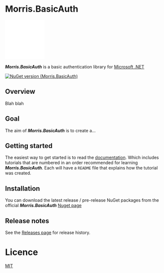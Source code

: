 # Morris.BasicAuth
![](./Images/small-logo.png)

***Morris.BasicAuth*** is a basic authentication library for [Microsoft .NET](https://dotnet.microsoft.com/)

[![NuGet version (Morris.BasicAuth)](https://img.shields.io/nuget/v/Morris.BasicAuth.svg?style=flat-square)](https://www.nuget.org/packages/Reducible/)

## Overview

Blah blah

## Goal
The aim of ***Morris.BasicAuth*** is to create a...


## Getting started

The easiest way to get started is to read the [documentation](./Docs/README.md).
Which includes tutorials that are numbered in an order recommended for learning
***Morris.BasicAuth***. Each will have a `README` file that explains how the tutorial was created.

## Installation
You can download the latest release / pre-release NuGet packages from the official
***Morris.BasicAuth*** [Nuget page](https://www.nuget.org/packages/Morris.BasicAuth/)

## Release notes
See the [Releases page](./Docs/releases.md) for release history.

# Licence
[MIT](https://opensource.org/licenses/MIT)
